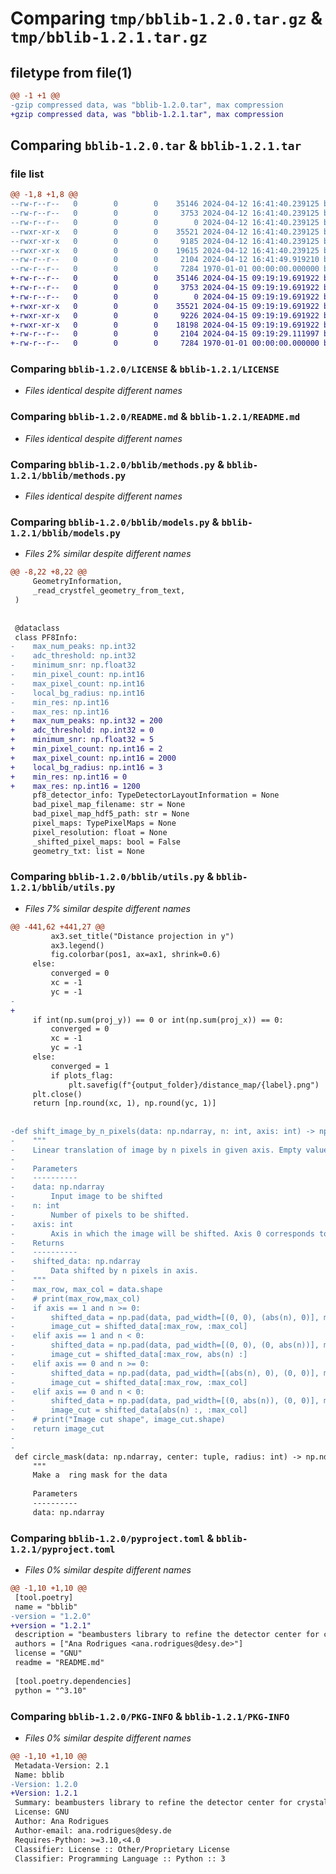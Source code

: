 # Comparing `tmp/bblib-1.2.0.tar.gz` & `tmp/bblib-1.2.1.tar.gz`

## filetype from file(1)

```diff
@@ -1 +1 @@
-gzip compressed data, was "bblib-1.2.0.tar", max compression
+gzip compressed data, was "bblib-1.2.1.tar", max compression
```

## Comparing `bblib-1.2.0.tar` & `bblib-1.2.1.tar`

### file list

```diff
@@ -1,8 +1,8 @@
--rw-r--r--   0        0        0    35146 2024-04-12 16:41:40.239125 bblib-1.2.0/LICENSE
--rw-r--r--   0        0        0     3753 2024-04-12 16:41:40.239125 bblib-1.2.0/README.md
--rw-r--r--   0        0        0        0 2024-04-12 16:41:40.239125 bblib-1.2.0/bblib/__init__.py
--rwxr-xr-x   0        0        0    35521 2024-04-12 16:41:40.239125 bblib-1.2.0/bblib/methods.py
--rwxr-xr-x   0        0        0     9185 2024-04-12 16:41:40.239125 bblib-1.2.0/bblib/models.py
--rwxr-xr-x   0        0        0    19615 2024-04-12 16:41:40.239125 bblib-1.2.0/bblib/utils.py
--rw-r--r--   0        0        0     2104 2024-04-12 16:41:49.919210 bblib-1.2.0/pyproject.toml
--rw-r--r--   0        0        0     7284 1970-01-01 00:00:00.000000 bblib-1.2.0/PKG-INFO
+-rw-r--r--   0        0        0    35146 2024-04-15 09:19:19.691922 bblib-1.2.1/LICENSE
+-rw-r--r--   0        0        0     3753 2024-04-15 09:19:19.691922 bblib-1.2.1/README.md
+-rw-r--r--   0        0        0        0 2024-04-15 09:19:19.691922 bblib-1.2.1/bblib/__init__.py
+-rwxr-xr-x   0        0        0    35521 2024-04-15 09:19:19.691922 bblib-1.2.1/bblib/methods.py
+-rwxr-xr-x   0        0        0     9226 2024-04-15 09:19:19.691922 bblib-1.2.1/bblib/models.py
+-rwxr-xr-x   0        0        0    18198 2024-04-15 09:19:19.691922 bblib-1.2.1/bblib/utils.py
+-rw-r--r--   0        0        0     2104 2024-04-15 09:19:29.111997 bblib-1.2.1/pyproject.toml
+-rw-r--r--   0        0        0     7284 1970-01-01 00:00:00.000000 bblib-1.2.1/PKG-INFO
```

### Comparing `bblib-1.2.0/LICENSE` & `bblib-1.2.1/LICENSE`

 * *Files identical despite different names*

### Comparing `bblib-1.2.0/README.md` & `bblib-1.2.1/README.md`

 * *Files identical despite different names*

### Comparing `bblib-1.2.0/bblib/methods.py` & `bblib-1.2.1/bblib/methods.py`

 * *Files identical despite different names*

### Comparing `bblib-1.2.0/bblib/models.py` & `bblib-1.2.1/bblib/models.py`

 * *Files 2% similar despite different names*

```diff
@@ -8,22 +8,22 @@
     GeometryInformation,
     _read_crystfel_geometry_from_text,
 )
 
 
 @dataclass
 class PF8Info:
-    max_num_peaks: np.int32
-    adc_threshold: np.int32
-    minimum_snr: np.float32
-    min_pixel_count: np.int16
-    max_pixel_count: np.int16
-    local_bg_radius: np.int16
-    min_res: np.int16
-    max_res: np.int16
+    max_num_peaks: np.int32 = 200
+    adc_threshold: np.int32 = 0
+    minimum_snr: np.float32 = 5
+    min_pixel_count: np.int16 = 2
+    max_pixel_count: np.int16 = 2000
+    local_bg_radius: np.int16 = 3
+    min_res: np.int16 = 0 
+    max_res: np.int16 = 1200
     pf8_detector_info: TypeDetectorLayoutInformation = None
     bad_pixel_map_filename: str = None
     bad_pixel_map_hdf5_path: str = None
     pixel_maps: TypePixelMaps = None
     pixel_resolution: float = None
     _shifted_pixel_maps: bool = False
     geometry_txt: list = None
```

### Comparing `bblib-1.2.0/bblib/utils.py` & `bblib-1.2.1/bblib/utils.py`

 * *Files 7% similar despite different names*

```diff
@@ -441,62 +441,27 @@
         ax3.set_title("Distance projection in y")
         ax3.legend()
         fig.colorbar(pos1, ax=ax1, shrink=0.6)
     else:
         converged = 0
         xc = -1
         yc = -1
-        
+
     if int(np.sum(proj_y)) == 0 or int(np.sum(proj_x)) == 0:
         converged = 0
         xc = -1
         yc = -1
     else:
         converged = 1
         if plots_flag:
             plt.savefig(f"{output_folder}/distance_map/{label}.png")
     plt.close()
     return [np.round(xc, 1), np.round(yc, 1)]
 
 
-def shift_image_by_n_pixels(data: np.ndarray, n: int, axis: int) -> np.ndarray:
-    """
-    Linear translation of image by n pixels in given axis. Empty values in the shifted image is filled with zero.
-
-    Parameters
-    ----------
-    data: np.ndarray
-        Input image to be shifted
-    n: int
-        Number of pixels to be shifted.
-    axis: int
-        Axis in which the image will be shifted. Axis 0 corresponds to a shift in the rows (y-axis), axis 1 shifts in the columns (x-axis).
-    Returns
-    ----------
-    shifted_data: np.ndarray
-        Data shifted by n pixels in axis.
-    """
-    max_row, max_col = data.shape
-    # print(max_row,max_col)
-    if axis == 1 and n >= 0:
-        shifted_data = np.pad(data, pad_width=[(0, 0), (abs(n), 0)], mode="constant")
-        image_cut = shifted_data[:max_row, :max_col]
-    elif axis == 1 and n < 0:
-        shifted_data = np.pad(data, pad_width=[(0, 0), (0, abs(n))], mode="constant")
-        image_cut = shifted_data[:max_row, abs(n) :]
-    elif axis == 0 and n >= 0:
-        shifted_data = np.pad(data, pad_width=[(abs(n), 0), (0, 0)], mode="constant")
-        image_cut = shifted_data[:max_row, :max_col]
-    elif axis == 0 and n < 0:
-        shifted_data = np.pad(data, pad_width=[(0, abs(n)), (0, 0)], mode="constant")
-        image_cut = shifted_data[abs(n) :, :max_col]
-    # print("Image cut shape", image_cut.shape)
-    return image_cut
-
-
 def circle_mask(data: np.ndarray, center: tuple, radius: int) -> np.ndarray:
     """
     Make a  ring mask for the data
 
     Parameters
     ----------
     data: np.ndarray
```

### Comparing `bblib-1.2.0/pyproject.toml` & `bblib-1.2.1/pyproject.toml`

 * *Files 0% similar despite different names*

```diff
@@ -1,10 +1,10 @@
 [tool.poetry]
 name = "bblib"
-version = "1.2.0"
+version = "1.2.1"
 description = "beambusters library to refine the detector center for crystallography data processing."
 authors = ["Ana Rodrigues <ana.rodrigues@desy.de>"]
 license = "GNU"
 readme = "README.md"
 
 [tool.poetry.dependencies]
 python = "^3.10"
```

### Comparing `bblib-1.2.0/PKG-INFO` & `bblib-1.2.1/PKG-INFO`

 * *Files 0% similar despite different names*

```diff
@@ -1,10 +1,10 @@
 Metadata-Version: 2.1
 Name: bblib
-Version: 1.2.0
+Version: 1.2.1
 Summary: beambusters library to refine the detector center for crystallography data processing.
 License: GNU
 Author: Ana Rodrigues
 Author-email: ana.rodrigues@desy.de
 Requires-Python: >=3.10,<4.0
 Classifier: License :: Other/Proprietary License
 Classifier: Programming Language :: Python :: 3
```

